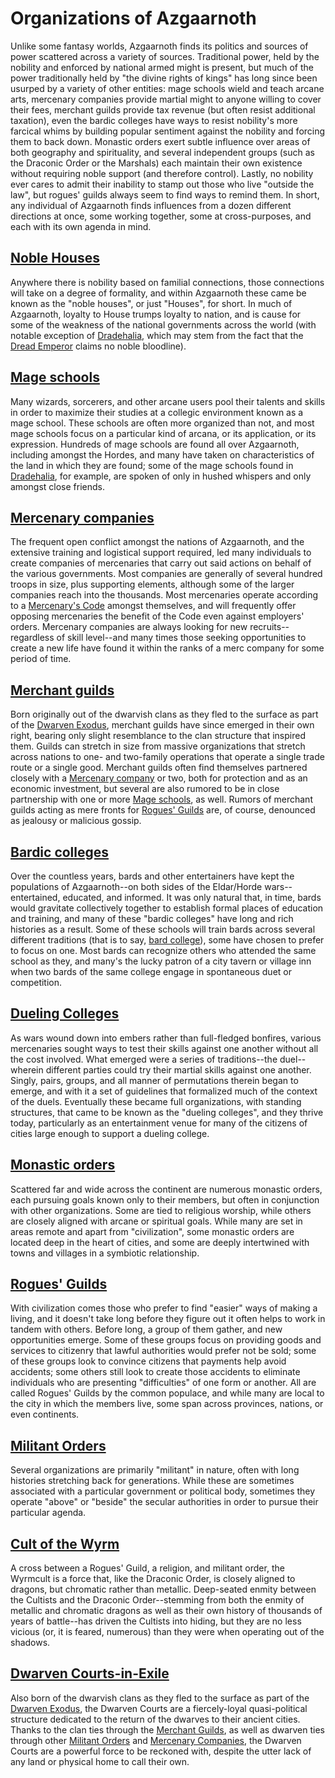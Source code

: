 # Organizations of Azgaarnoth

Unlike some fantasy worlds, Azgaarnoth finds its politics and sources of power scattered across a variety of sources. Traditional power, held by the nobility and enforced by national armed might is present, but much of the power traditionally held by "the divine rights of kings" has long since been usurped by a variety of other entities: mage schools wield and teach arcane arts, mercenary companies provide martial might to anyone willing to cover their fees, merchant guilds provide tax revenue (but often resist additional taxation), even the bardic colleges have ways to resist nobility's more farcical whims by building popular sentiment against the nobility and forcing them to back down. Monastic orders exert subtle influence over areas of both geography and spirituality, and several independent groups (such as the Draconic Order or the Marshals) each maintain their own existence without requiring noble support (and therefore control). Lastly, no nobility ever cares to admit their inability to stamp out those who live "outside the law", but rogues' guilds always seem to find ways to remind them. In short, any individual of Azgaarnoth finds influences from a dozen different directions at once, some working together, some at cross-purposes, and each with its own agenda in mind.

## [Noble Houses](Houses)
Anywhere there is nobility based on familial connections, those connections will take on a degree of formality, and within Azgaarnoth these came be known as the "noble houses", or just "Houses", for short. In much of Azgaarnoth, loyalty to House trumps loyalty to nation, and is cause for some of the weakness of the national governments across the world (with notable exception of [Dradehalia](../../Nations/Dradehalia.md), which may stem from the fact that the [Dread Emperor](../../People/DreadEmperor.md) claims no noble bloodline).

## [Mage schools](MageSchools)
Many wizards, sorcerers, and other arcane users pool their talents and skills in order to maximize their studies at a collegic environment known as a mage school. These schools are often more organized than not, and most mage schools focus on a particular kind of arcana, or its application, or its expression. Hundreds of mage schools are found all over Azgaarnoth, including amongst the Hordes, and many have taken on characteristics of the land in which they are found; some of the mage schools found in [Dradehalia](../../Nations/Dradehalia.md), for example, are spoken of only in hushed whispers and only amongst close friends.

## [Mercenary companies](MercCompanies)
The frequent open conflict amongst the nations of Azgaarnoth, and the extensive training and logistical support required, led many individuals to create companies of mercenaries that carry out said actions on behalf of the various governments. Most companies are generally of several hundred troops in size, plus supporting elements, although some of the larger companies reach into the thousands. Most mercenaries operate according to a [Mercenary's Code](MercCompanies/Code.md) amongst themselves, and will frequently offer opposing mercenaries the benefit of the Code even against employers' orders. Mercenary companies are always looking for new recruits--regardless of skill level--and many times those seeking opportunities to create a new life have found it within the ranks of a merc company for some period of time.

## [Merchant guilds](MerchantGuilds)
Born originally out of the dwarvish clans as they fled to the surface as part of the [Dwarven Exodus](../../History/Timeline.md), merchant guilds have since emerged in their own right, bearing only slight resemblance to the clan structure that inspired them. Guilds can stretch in size from massive organizations that stretch across nations to one- and two-family operations that operate a single trade route or a single good. Merchant guilds often find themselves partnered closely with a [Mercenary company](MercCompanies) or two, both for protection and as an economic investment, but several are also rumored to be in close partnership with one or more [Mage schools](./MageSchools), as well. Rumors of merchant guilds acting as mere fronts for [Rogues' Guilds](./RoguesGuilds) are, of course, denounced as jealousy or malicious gossip.

## [Bardic colleges](BardicColleges)
Over the countless years, bards and other entertainers have kept the populations of Azgaarnoth--on both sides of the Eldar/Horde wars--entertained, educated, and informed. It was only natural that, in time, bards would gravitate collectively together to establish formal places of education and training, and many of these "bardic colleges" have long and rich histories as a result. Some of these schools will train bards across several different traditions (that is to say, [bard college](../../Classes/Bard)), some have chosen to prefer to focus on one. Most bards can recognize others who attended the same school as they, and many's the lucky patron of a city tavern or village inn when two bards of the same college engage in spontaneous duet or competition.

## [Dueling Colleges](DuelingColleges.md)
As wars wound down into embers rather than full-fledged bonfires, various mercenaries sought ways to test their skills against one another without all the cost involved. What emerged were a series of traditions--the duel--wherein different parties could try their martial skills against one another. Singly, pairs, groups, and all manner of permutations therein began to emerge, and with it a set of guidelines that formalized much of the context of the duels. Eventually these became full organizations, with standing structures, that came to be known as the "dueling colleges", and they thrive today, particularly as an entertainment venue for many of the citizens of cities large enough to support a dueling college.

## [Monastic orders](MonasticOrders)
Scattered far and wide across the continent are numerous monastic orders, each pursuing goals known only to their members, but often in conjunction with other organizations. Some are tied to religious worship, while others are closely aligned with arcane or spiritual goals. While many are set in areas remote and apart from "civilization", some monastic orders are located deep in the heart of cities, and some are deeply intertwined with towns and villages in a symbiotic relationship.

## [Rogues' Guilds](RoguesGuilds)
With civilization comes those who prefer to find "easier" ways of making a living, and it doesn't take long before they figure out it often helps to work in tandem with others. Before long, a group of them gather, and new opportunities emerge. Some of these groups focus on providing goods and services to citizenry that lawful authorities would prefer not be sold; some of these groups look to convince citizens that payments help avoid accidents; some others still look to create those accidents to eliminate individuals who are presenting "difficulties" of one form or another. All are called Rogues' Guilds by the common populace, and while many are local to the city in which the members live, some span across provinces, nations, or even continents.

## [Militant Orders](MilitantOrders)
Several organizations are primarily "militant" in nature, often with long histories stretching back for generations. While these are sometimes associated with a particular government or political body, sometimes they operate "above" or "beside" the secular authorities in order to pursue their particular agenda.

## [Cult of the Wyrm](./CultOfTheWyrm.md)
A cross between a Rogues' Guild, a religion, and militant order, the Wyrmcult is a force that, like the Draconic Order, is closely aligned to dragons, but chromatic rather than metallic. Deep-seated enmity between the Cultists and the Draconic Order--stemming from both the enmity of metallic and chromatic dragons as well as their own history of thousands of years of battle--has driven the Cultists into hiding, but they are no less vicious (or, it is feared, numerous) than they were when operating out of the shadows.

## [Dwarven Courts-in-Exile](./DwarvenCourtsInExile.md)
Also born of the dwarvish clans as they fled to the surface as part of the [Dwarven Exodus](../../History/Timeline.md), the Dwarven Courts are a fiercely-loyal quasi-political structure dedicated to the return of the dwarves to their ancient cities. Thanks to the clan ties through the [Merchant Guilds](./MerchantGuilds/), as well as dwarven ties through other [Militant Orders](./MilitantOrders/) and [Mercenary Companies](./MercCompanies/), the Dwarven Courts are a powerful force to be reckoned with, despite the utter lack of any land or physical home to call their own.
